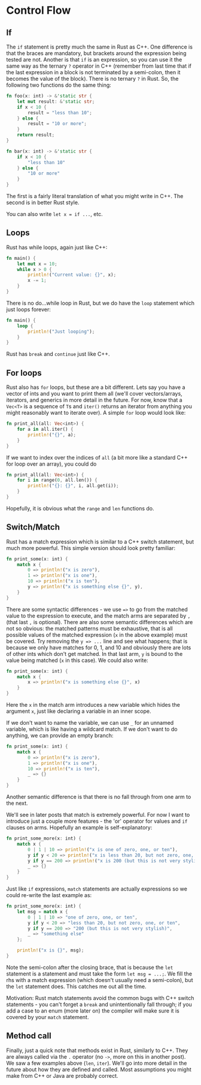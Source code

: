 # Control Flow

## If
The `if` statement is pretty much the same in Rust as C++. One difference is that the braces are mandatory, but brackets around the expression being tested are not. Another is that `if` is an expression, so you can use it the same way as the ternary `?` operator in C++ (remember from last time that if the last expression in a block is not terminated by a semi-colon, then it becomes the value of the block). There is no ternary `?` in Rust. So, the following two functions do the same thing:

```rust
fn foo(x: int) -> &'static str {
    let mut result: &'static str;
    if x < 10 {
        result = "less than 10";
    } else {
        result = "10 or more";
    }
    return result;
}

fn bar(x: int) -> &'static str {
    if x < 10 {
        "less than 10"
    } else {
        "10 or more"
    }
}
```

The first is a fairly literal translation of what you might write in C++. The second is in better Rust style.

You can also write `let x = if ...`, etc.

## Loops
Rust has while loops, again just like C++:
```rust
fn main() {
    let mut x = 10;
    while x > 0 {
        println!("Current value: {}", x);
        x -= 1;
    }
}
```
There is no do...while loop in Rust, but we do have the `loop` statement which just loops forever:
```rust
fn main() {
    loop {
        println!("Just looping");
    }
}
```
Rust has `break` and `continue` just like C++.

## For loops
Rust also has `for` loops, but these are a bit different. Lets say you have a vector of ints and you want to print them all (we'll cover vectors/arrays, iterators, and generics in more detail in the future. For now, know that a `Vec<T>` is a sequence of `T`s and `iter()` returns an iterator from anything you might reasonably want to iterate over). A simple `for` loop would look like:
```rust
fn print_all(all: Vec<int>) {
    for a in all.iter() {
        println!("{}", a);
    }
}
```
If we want to index over the indices of `all` (a bit more like a standard C++ for loop over an array), you could do
```rust
fn print_all(all: Vec<int>) {
    for i in range(0, all.len()) {
        println!("{}: {}", i, all.get(i));
    }
}
```
Hopefully, it is obvious what the `range` and `len` functions do.

## Switch/Match
Rust has a match expression which is similar to a C++ switch statement, but much more powerful. This simple version should look pretty familiar:
```rust
fn print_some(x: int) {
    match x {
        0 => println!("x is zero"),
        1 => println!("x is one"),
        10 => println!("x is ten"),
        y => println!("x is something else {}", y),
    }
}
```
There are some syntactic differences - we use `=>` to go from the matched value to the expression to execute, and the match arms are separated by `,` (that last `,` is optional). There are also some semantic differences which are not so obvious: the matched patterns must be exhaustive, that is all possible values of the matched expression (`x` in the above example) must be covered. Try removing the `y => ...` line and see what happens; that is because we only have matches for 0, 1, and 10 and obviously there are lots of other ints which don't get matched. In that last arm, `y` is bound to the value being matched (`x` in this case). We could also write:
```rust
fn print_some(x: int) {
    match x {
        x => println!("x is something else {}", x)
    }
}
```
Here the `x` in the match arm introduces a new variable which hides the argument `x`, just like declaring a variable in an inner scope.

If we don't want to name the variable, we can use `_` for an unnamed variable, which is like having a wildcard match. If we don't want to do anything, we can provide an empty branch:
```rust
fn print_some(x: int) {
    match x {
        0 => println!("x is zero"),
        1 => println!("x is one"),
        10 => println!("x is ten"),
        _ => {}
    }
}
```
Another semantic difference is that there is no fall through from one arm to the next.

We'll see in later posts that match is extremely powerful. For now I want to introduce just a couple more features - the 'or' operator for values and `if` clauses on arms. Hopefully an example is self-explanatory:
```rust
fn print_some_more(x: int) {
    match x {
        0 | 1 | 10 => println!("x is one of zero, one, or ten"),
        y if y < 20 => println!("x is less than 20, but not zero, one, or ten"),
        y if y == 200 => println!("x is 200 (but this is not very stylish)"),
        _ => {}
    }
}
```
Just like `if` expressions, `match` statements are actually expressions so we could re-write the last example as:
```rust
fn print_some_more(x: int) {
    let msg = match x {
        0 | 1 | 10 => "one of zero, one, or ten",
        y if y < 20 => "less than 20, but not zero, one, or ten",
        y if y == 200 => "200 (but this is not very stylish)",
        _ => "something else"
    };

    println!("x is {}", msg);
}
```
Note the semi-colon after the closing brace, that is because the `let` statement is a statement and must take the form `let msg = ...;`. We fill the rhs with a match expression (which doesn't usually need a semi-colon), but the `let` statement does. This catches me out all the time.

Motivation: Rust match statements avoid the common bugs with C++ switch statements - you can't forget a `break` and unintentionally fall through; if you add a case to an enum (more later on) the compiler will make sure it is covered by your `match` statement.

## Method call
Finally, just a quick note that methods exist in Rust, similarly to C++. They are always called via the `.` operator (no `->`, more on this in another post). We saw a few examples above (`len`, `iter`). We'll go into more detail in the future about how they are defined and called. Most assumptions you might make from C++ or Java are probably correct.
